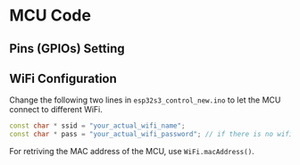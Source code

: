 # MCU Code

## Pins (GPIOs) Setting


## WiFi Configuration
Change the following two lines in `esp32s3_control_new.ino` to let the MCU connect to different WiFi.
```cpp
const char * ssid = "your_actual_wifi_name"; 
const char * pass = "your_actual_wifi_password"; // if there is no wifi password, make it NULL
```
For retriving the MAC address of the MCU, use `WiFi.macAddress()`.

